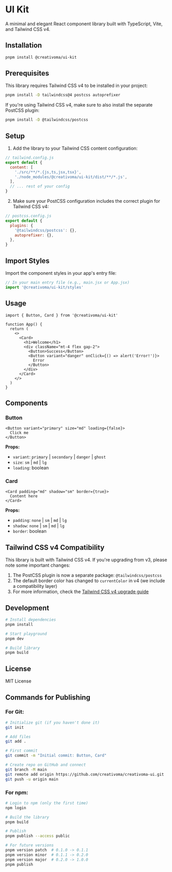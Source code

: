 # UI Kit

A minimal and elegant React component library built with TypeScript, Vite, and Tailwind CSS v4.

## Installation

```bash
pnpm install @creativoma/ui-kit
```

## Prerequisites

This library requires Tailwind CSS v4 to be installed in your project:

```bash
pnpm install -D tailwindcss@4 postcss autoprefixer
```

If you're using Tailwind CSS v4, make sure to also install the separate PostCSS plugin:

```bash
pnpm install -D @tailwindcss/postcss
```

## Setup

1. Add the library to your Tailwind CSS content configuration:

```js
// tailwind.config.js
export default {
  content: [
    './src/**/*.{js,ts,jsx,tsx}',
    './node_modules/@creativoma/ui-kit/dist/**/*.js',
  ],
  // ... rest of your config
}
```

2. Make sure your PostCSS configuration includes the correct plugin for Tailwind CSS v4:

```js
// postcss.config.js
export default {
  plugins: {
    '@tailwindcss/postcss': {},
    autoprefixer: {},
  },
}
```

## Import Styles

Import the component styles in your app's entry file:

```js
// In your main entry file (e.g., main.jsx or App.jsx)
import '@creativoma/ui-kit/styles'
```

## Usage

```tsx
import { Button, Card } from '@creativoma/ui-kit'

function App() {
  return (
    <>
      <Card>
        <h1>Welcome</h1>
        <div className="mt-4 flex gap-2">
          <Button>Success</Button>
          <Button variant="danger" onClick={() => alert('Error!')}>
            Error
          </Button>
        </div>
      </Card>
    </>
  )
}
```

## Components

### Button

```tsx
<Button variant="primary" size="md" loading={false}>
  Click me
</Button>
```

**Props:**

- `variant`: `primary` | `secondary` | `danger` | `ghost`
- `size`: `sm` | `md` | `lg`
- `loading`: boolean

### Card

```tsx
<Card padding="md" shadow="sm" border={true}>
  Content here
</Card>
```

**Props:**

- `padding`: `none` | `sm` | `md` | `lg`
- `shadow`: `none` | `sm` | `md` | `lg`
- `border`: boolean

## Tailwind CSS v4 Compatibility

This library is built with Tailwind CSS v4. If you're upgrading from v3, please note some important changes:

1. The PostCSS plugin is now a separate package: `@tailwindcss/postcss`
2. The default border color has changed to `currentColor` in v4 (we include a compatibility layer)
3. For more information, check the [Tailwind CSS v4 upgrade guide](https://tailwindcss.com/blog/tailwindcss-v4-alpha)

## Development

```bash
# Install dependencies
pnpm install

# Start playground
pnpm dev

# Build library
pnpm build
```

## License

MIT License

## Commands for Publishing

### For Git:

```bash
# Initialize git (if you haven't done it)
git init

# Add files
git add .

# First commit
git commit -m "Initial commit: Button, Card"

# Create repo on GitHub and connect
git branch -M main
git remote add origin https://github.com/creativoma/creativoma-ui.git
git push -u origin main
```

### For npm:

```bash
# Login to npm (only the first time)
npm login

# Build the library
pnpm build

# Publish
pnpm publish --access public

# For future versions
pnpm version patch  # 0.1.0 -> 0.1.1
pnpm version minor  # 0.1.1 -> 0.2.0
pnpm version major  # 0.2.0 -> 1.0.0
pnpm publish
```
